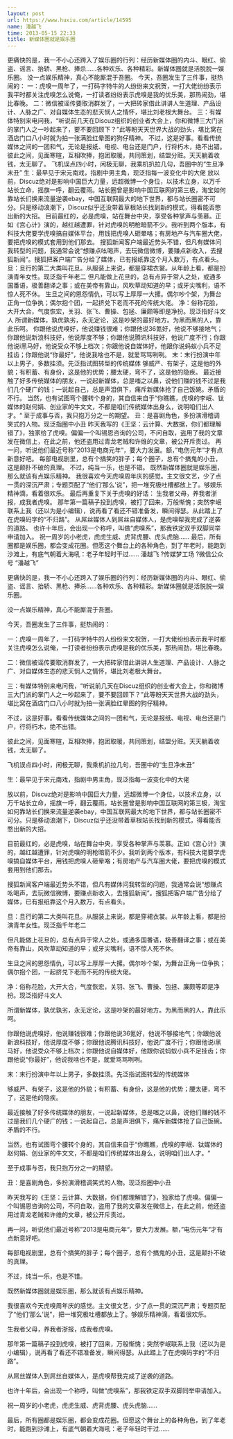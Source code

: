 ```yaml
---
layout: post
url: https://www.huxiu.com/article/14595
name: 潘越飞
time: 2013-05-15 22:33
title: 新媒体圈就是娱乐圈
---
```

更痛快的是，我一不小心还跨入了娱乐圈的行列：经历新媒体圈的内斗、眼红、偷盗、谣言、抬轿、黑枪、捧杀……各种欢乐、各种精彩。新媒体圈就是活脱脱一娱乐圈。 没一点娱乐精神，真心不能厮混于吾圈。 今天，吾圈发生了三件事，挺热闹的： 一：虎嗅一周年了，一打码字特牛的人纷纷来文祝贺，一打大佬纷纷表示我平时都关注虎嗅怎么说俺，一打读者纷纷表示虎嗅是我的优乐美，那热闹劲，堪比春晚。 二：微信被谣传要取消群发了，一大把砖家借此讲讲人生道理、产品设计、人脉之广、对自媒体生态的悲天悯人之情怀，堪比刘老根大舞台。 三：有媒体特别来电问我，“听说前几天在Discuz组织的创业者大会上，你和微博三大门派的掌门人之一吵起来了，要不要回顾下？”此等盼天天世界大战的劲头，堪比窝在酒店门口八小时就为拍一张满脸红晕图的狗仔精神。 不过，这是好事。看看传统媒体之间的一团和气，无论是报纸、电视、电台还是门户，行将朽木，绝不出错。 彼此之间，见面寒暄，互相吹捧，抱团取暖，共同策划，结盟分赃。天天躺着收钱，太无聊了。 飞机误点四小时，闲极无聊，我乘机扒拉几句，吾圈中的“生旦净末丑” 生：最早见于宋元南戏，指剧中男主角，现泛指每一波变化中的大佬 放以前，Discuz绝对是影响中国巨大力量，远超微博一个身位，以技术立身，以万千站长立命，摇旗一呼，翻云覆雨。站长圈曾是影响中国互联网的第三极，淘宝如何靠站长们换来流量逆袭ebay，中国互联网最大的地下世界，都与站长圈密不可分。只是移动浪潮下，Discuz似乎还没带着草根站长找到新的模式，得看能否憋出新的大招。 目前最红的，必是虎嗅，站在舞台中央，享受各种掌声与羡慕。正如《宫心计》演的，越红越遭罪，针对虎嗅的明枪暗箭不少。我听到两个版本，有科技大佬要学虎嗅搞自媒体平台，用钱把虎嗅人砸晕咯；有房地产与汽车圈大佬，要把虎嗅的模式套用到他们那去。 搜狐新闻客户端最近势头不错，但凡有媒体问我转型的问题，我通常会说“想赚点吆喝声，去玩微信微博，要赚点新收入，去搜狐新闻”。搜狐把客户端广告分给了媒体，已有报纸靠这个月入数万，有点看头。 旦：旦行的第二大类叫花旦。从服装上来说，都是穿裙衣裳。从年龄上看，都是扮演青年女性。现泛指千年老二 但凡能做上花旦的，总有点异于常人之处，或通多国番语，极善翻译之事；或在美帝有靠山，风吹草动知道的早；或牙尖嘴利，语不惊人死不休。 生旦之间的恩怨情仇，可以写上厚厚一大摞。偶尔吵个架，为舞台正角一位争执；偶尔抱个团，一起挤兑下老而不死的传统大佬。 净：俗称花脸，大开大合，气度恢宏，关羽、张飞、曹操、包拯、廉颇等即是净扮。现泛指好斗文人 所谓新媒体，孰优孰劣，永无定论，这是吵架的最好地方。为黑而黑的人，靠此乐呵。 你跟他说虎嗅好，他说赚钱很难；你跟他说36氪好，他说不够接地气；你跟他说新浪科技好，他说厚度不够；你跟他说腾讯科技好，他说广度不行；你跟他说i黑马好，他说受众不够上档次；你跟他说自媒体好，他跟你说蚂蚁小兵不足挂齿；你跟他说“你最好”，他说我啥也不是，就爱骂骂咧咧。 末：末行扮演中年以上男子，多数挂须。先泛指试图转型的传统媒体 够威严、有架子，这是他的外貌；有积蓄、有身份，这是他的优势；腰太硬，弯不了，这是他的隐疾。 最近接触了好多传统媒体的朋友，一说起新媒体，总是嗤之以鼻，说他们赚的钱不过是我们几个硬广的钱；一说起自己，总是声泪俱下，痛斥新媒体抢了自己饭碗。矛盾的不行。 当然，也有试图弯个腰转个身的，其自信来自于“你瞧瞧，虎嗅的李岷、钛媒体的赵何娟、创业家的牛文文，不都是咱们传统媒体出身么，说明咱们出人才。“ 至于成事与否，我只抱万分之一的期望。 丑：是喜剧角色，多扮演滑稽调笑式的人物。现泛指圈中小丑 昨天我写的《王坚：云计算、大数据，你们都理解错了》，独家给了虎嗅。偏偏一个叫锡恩咨询的公司，不问自取，盗用了我的文章发在微信上，在此之前，他还盗用过青龙老贼和许维的文章，被公开斥责过。 再一问，听说他们最近号称”2013是电商元年“，要大力发展。额，”电伤元年“才有点新意好吧。 每部电视剧里，总有个搞笑的胖子；每个圈子，总有个搞鬼的小丑，这是颠扑不破的真理。 不过，纯当一乐，也是不错。 既然新媒体圈就是娱乐圈，那么就该有点娱乐精神。 我很喜欢今天虎嗅周年庆的感觉。主文很文艺，少了点一贯的深沉严肃；专题页配了“他们‘那么’说”，把一堆究极吐槽都放上了。够娱乐精神滴，看着很欢乐。 最后再重复下关于虎嗅的好话： 生我者父母，养我者浙报，成我者虎嗅。 那年第一篇稿子投到虎嗅，被打了回来，万般惭愧；突然李岷联系上我（还以为是小编辑），说再看了看还不错准备发，瞬间得瑟。从此踏上了在虎嗅码字的“不归路”。 从屌丝媒体人到屌丝自媒体人，是虎嗅帮我完成了逆袭的道路。 也许十年后，会出现一个称呼，叫做“虎嗅系”，那我铁定双手双脚同举申请加入。 祝一周岁的小老虎，虎虎生威、虎背虎腰、虎头虎脑…… 最后，所有圈都是娱乐圈，都会变成花圈。但愿这个舞台上的各种角色，到了年老时，能跑到沙滩上，有底气朝着大海吼：老子年轻时干过…… 潘越飞 ?传媒梦工场 ?微信公众号 “潘越飞”

更痛快的是，我一不小心还跨入了娱乐圈的行列：经历新媒体圈的内斗、眼红、偷盗、谣言、抬轿、黑枪、捧杀……各种欢乐、各种精彩。新媒体圈就是活脱脱一娱乐圈。

没一点娱乐精神，真心不能厮混于吾圈。

今天，吾圈发生了三件事，挺热闹的：

一：虎嗅一周年了，一打码字特牛的人纷纷来文祝贺，一打大佬纷纷表示我平时都关注虎嗅怎么说俺，一打读者纷纷表示虎嗅是我的优乐美，那热闹劲，堪比春晚。

二：微信被谣传要取消群发了，一大把砖家借此讲讲人生道理、产品设计、人脉之广、对自媒体生态的悲天悯人之情怀，堪比刘老根大舞台。

三：有媒体特别来电问我，“听说前几天在Discuz组织的创业者大会上，你和微博三大门派的掌门人之一吵起来了，要不要回顾下？”此等盼天天世界大战的劲头，堪比窝在酒店门口八小时就为拍一张满脸红晕图的狗仔精神。

不过，这是好事。看看传统媒体之间的一团和气，无论是报纸、电视、电台还是门户，行将朽木，绝不出错。

彼此之间，见面寒暄，互相吹捧，抱团取暖，共同策划，结盟分赃。天天躺着收钱，太无聊了。

飞机误点四小时，闲极无聊，我乘机扒拉几句，吾圈中的“生旦净末丑”

生：最早见于宋元南戏，指剧中男主角，现泛指每一波变化中的大佬

放以前，Discuz绝对是影响中国巨大力量，远超微博一个身位，以技术立身，以万千站长立命，摇旗一呼，翻云覆雨。站长圈曾是影响中国互联网的第三极，淘宝如何靠站长们换来流量逆袭ebay，中国互联网最大的地下世界，都与站长圈密不可分。只是移动浪潮下，Discuz似乎还没带着草根站长找到新的模式，得看能否憋出新的大招。

目前最红的，必是虎嗅，站在舞台中央，享受各种掌声与羡慕。正如《宫心计》演的，越红越遭罪，针对虎嗅的明枪暗箭不少。我听到两个版本，有科技大佬要学虎嗅搞自媒体平台，用钱把虎嗅人砸晕咯；有房地产与汽车圈大佬，要把虎嗅的模式套用到他们那去。

搜狐新闻客户端最近势头不错，但凡有媒体问我转型的问题，我通常会说“想赚点吆喝声，去玩微信微博，要赚点新收入，去搜狐新闻”。搜狐把客户端广告分给了媒体，已有报纸靠这个月入数万，有点看头。

旦：旦行的第二大类叫花旦。从服装上来说，都是穿裙衣裳。从年龄上看，都是扮演青年女性。现泛指千年老二

但凡能做上花旦的，总有点异于常人之处，或通多国番语，极善翻译之事；或在美帝有靠山，风吹草动知道的早；或牙尖嘴利，语不惊人死不休。

生旦之间的恩怨情仇，可以写上厚厚一大摞。偶尔吵个架，为舞台正角一位争执；偶尔抱个团，一起挤兑下老而不死的传统大佬。

净：俗称花脸，大开大合，气度恢宏，关羽、张飞、曹操、包拯、廉颇等即是净扮。现泛指好斗文人

所谓新媒体，孰优孰劣，永无定论，这是吵架的最好地方。为黑而黑的人，靠此乐呵。

你跟他说虎嗅好，他说赚钱很难；你跟他说36氪好，他说不够接地气；你跟他说新浪科技好，他说厚度不够；你跟他说腾讯科技好，他说广度不行；你跟他说i黑马好，他说受众不够上档次；你跟他说自媒体好，他跟你说蚂蚁小兵不足挂齿；你跟他说“你最好”，他说我啥也不是，就爱骂骂咧咧。

末：末行扮演中年以上男子，多数挂须。先泛指试图转型的传统媒体

够威严、有架子，这是他的外貌；有积蓄、有身份，这是他的优势；腰太硬，弯不了，这是他的隐疾。

最近接触了好多传统媒体的朋友，一说起新媒体，总是嗤之以鼻，说他们赚的钱不过是我们几个硬广的钱；一说起自己，总是声泪俱下，痛斥新媒体抢了自己饭碗。矛盾的不行。

当然，也有试图弯个腰转个身的，其自信来自于“你瞧瞧，虎嗅的李岷、钛媒体的赵何娟、创业家的牛文文，不都是咱们传统媒体出身么，说明咱们出人才。“

至于成事与否，我只抱万分之一的期望。

丑：是喜剧角色，多扮演滑稽调笑式的人物。现泛指圈中小丑

昨天我写的《王坚：云计算、大数据，你们都理解错了》，独家给了虎嗅。偏偏一个叫锡恩咨询的公司，不问自取，盗用了我的文章发在微信上，在此之前，他还盗用过青龙老贼和许维的文章，被公开斥责过。

再一问，听说他们最近号称”2013是电商元年“，要大力发展。额，”电伤元年“才有点新意好吧。

每部电视剧里，总有个搞笑的胖子；每个圈子，总有个搞鬼的小丑，这是颠扑不破的真理。

不过，纯当一乐，也是不错。

既然新媒体圈就是娱乐圈，那么就该有点娱乐精神。

我很喜欢今天虎嗅周年庆的感觉。主文很文艺，少了点一贯的深沉严肃；专题页配了“他们‘那么’说”，把一堆究极吐槽都放上了。够娱乐精神滴，看着很欢乐。

生我者父母，养我者浙报，成我者虎嗅。

那年第一篇稿子投到虎嗅，被打了回来，万般惭愧；突然李岷联系上我（还以为是小编辑），说再看了看还不错准备发，瞬间得瑟。从此踏上了在虎嗅码字的“不归路”。

从屌丝媒体人到屌丝自媒体人，是虎嗅帮我完成了逆袭的道路。

也许十年后，会出现一个称呼，叫做“虎嗅系”，那我铁定双手双脚同举申请加入。

祝一周岁的小老虎，虎虎生威、虎背虎腰、虎头虎脑……

最后，所有圈都是娱乐圈，都会变成花圈。但愿这个舞台上的各种角色，到了年老时，能跑到沙滩上，有底气朝着大海吼：老子年轻时干过……

